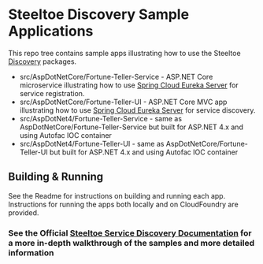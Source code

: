 # Steeltoe Discovery Sample Applications

This repo tree contains sample apps illustrating how to use the Steeltoe [Discovery](https://github.com/SteeltoeOSS/Discovery) packages.

* src/AspDotNetCore/Fortune-Teller-Service - ASP.NET Core microservice illustrating how to use [Spring Cloud Eureka Server](https://projects.spring.io/spring-cloud/docs/1.0.3/spring-cloud.html#spring-cloud-eureka-server) for service registration.
* src/AspDotNetCore/Fortune-Teller-UI - ASP.NET Core MVC app illustrating how to use [Spring Cloud Eureka Server](https://projects.spring.io/spring-cloud/docs/1.0.3/spring-cloud.html#spring-cloud-eureka-server) for service discovery.
* src/AspDotNet4/Fortune-Teller-Service - same as AspDotNetCore/Fortune-Teller-Service but built for ASP.NET 4.x and using Autofac IOC container
* src/AspDotNet4/Fortune-Teller-UI - same as AspDotNetCore/Fortune-Teller-UI but built for ASP.NET 4.x and using Autofac IOC container

## Building & Running

See the Readme for instructions on building and running each app.  Instructions for running the apps both locally and on CloudFoundry are provided.

### See the Official [Steeltoe Service Discovery Documentation](https://steeltoe.io/docs/steeltoe-service-discovery) for a more in-depth walkthrough of the samples and more detailed information